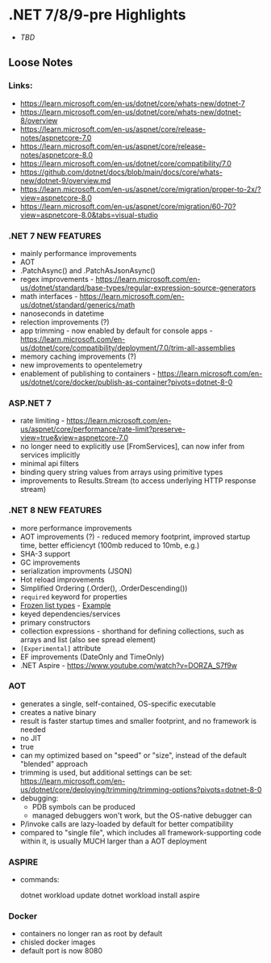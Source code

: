  # .NET 7/8/9-pre Highlights
- *TBD*

## Loose Notes

### Links:
- https://learn.microsoft.com/en-us/dotnet/core/whats-new/dotnet-7
- https://learn.microsoft.com/en-us/dotnet/core/whats-new/dotnet-8/overview
- https://learn.microsoft.com/en-us/aspnet/core/release-notes/aspnetcore-7.0
- https://learn.microsoft.com/en-us/aspnet/core/release-notes/aspnetcore-8.0
- https://learn.microsoft.com/en-us/dotnet/core/compatibility/7.0
- https://github.com/dotnet/docs/blob/main/docs/core/whats-new/dotnet-9/overview.md
- https://learn.microsoft.com/en-us/aspnet/core/migration/proper-to-2x/?view=aspnetcore-8.0
- https://learn.microsoft.com/en-us/aspnet/core/migration/60-70?view=aspnetcore-8.0&tabs=visual-studio

### .NET 7 NEW FEATURES
- mainly performance improvements
- AOT
- .PatchAsync() and .PatchAsJsonAsync()
- regex improvements - https://learn.microsoft.com/en-us/dotnet/standard/base-types/regular-expression-source-generators
- math interfaces - https://learn.microsoft.com/en-us/dotnet/standard/generics/math
- nanoseconds in datetime
- relection improvements (?)
- app trimming - now enabled by default for console apps - https://learn.microsoft.com/en-us/dotnet/core/compatibility/deployment/7.0/trim-all-assemblies
- memory caching improvements (?)
- new improvements to opentelemetry
- enablement of publishing to containers - https://learn.microsoft.com/en-us/dotnet/core/docker/publish-as-container?pivots=dotnet-8-0

### ASP.NET 7
- rate limiting - https://learn.microsoft.com/en-us/aspnet/core/performance/rate-limit?preserve-view=true&view=aspnetcore-7.0
- no longer need to explicitly use [FromServices], can now infer from services implicitly
- minimal api filters
- binding query string values from arrays using primitive types
- improvements to Results.Stream (to access underlying HTTP response stream)

### .NET 8 NEW FEATURES
- more performance improvements
- AOT improvements (?) - reduced memory footprint, improved startup time, better efficiencyt (100mb reduced to 10mb, e.g.)
- SHA-3 support
- GC improvements
- serialization improvments (JSON)
- Hot reload improvements
- Simplified Ordering (.Order(), .OrderDescending())
- `required` keyword for properties
- [Frozen list types](https://learn.microsoft.com/en-us/dotnet/api/system.collections.frozen.frozenset-1) - [Example](./FrozenSets/Program.cs)
- keyed dependencies/services
- primary constructors
- collection expressions - shorthand for defining collections, such as arrays and list (also see spread element)
- `[Experimental]` attribute
- EF improvements (DateOnly and TimeOnly)
- .NET Aspire - https://www.youtube.com/watch?v=DORZA_S7f9w

### AOT 
- generates a single, self-contained, OS-specific executable
- creates a native binary
- result is faster startup times and smaller footprint, and no framework is needed
- no JIT
- true
- can my optimized based on "speed" or "size", instead of the default "blended" approach
- trimming is used, but additional settings can be set: https://learn.microsoft.com/en-us/dotnet/core/deploying/trimming/trimming-options?pivots=dotnet-8-0
- debugging:
    - PDB symbols can be produced
    - managed debuggers won't work, but the OS-native debugger can
- P/invoke calls are lazy-loaded by default for better compatibility
- compared to "single file", which includes all framework-supporting code within it, is usually MUCH larger than a AOT deployment

### ASPIRE
- commands:

  dotnet workload update
  dotnet workload install aspire

### Docker
- containers no longer ran as root by default
- chisled docker images
- default port is now 8080